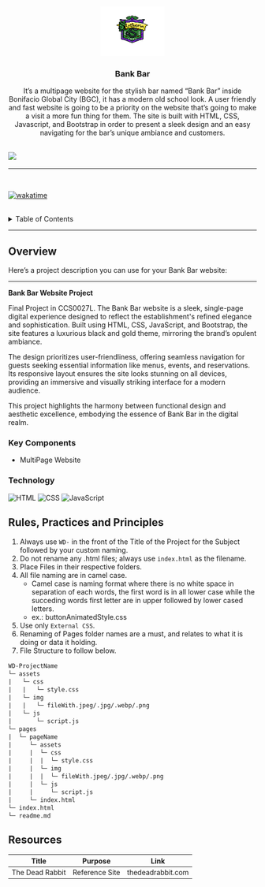 <a name="readme-top">

<br/>

<br />
<div align="center">
  <a href="https://github.com/zyx-0314/">
  <!-- TODO: If you want to add logo or banner you can add it here -->
    <img src="./assets/img/logo.png" alt="Nyebe" width="130" height="100">
  </a>
<!-- TODO: Change Title to the name of the title of your Project -->
  <h3 align="center">Bank Bar</h3>
</div>
<!-- TODO: Make a short description -->
<div align="center">
It’s a multipage website for the stylish bar named “Bank Bar” inside Bonifacio Global City (BGC), it has a modern old school look. A user friendly and fast website is going to be a priority on the website that’s going to make a visit a more fun thing for them. The site is built with HTML, CSS, Javascript, and Bootstrap in order to present a sleek design and an easy navigating for the bar’s unique ambiance and customers.
</div>

<br />

<!-- TODO: Change the zyx-0314 into your github username  -->
<!-- TODO: Change the WD-Template-Project into the same name of your folder -->
![](https://visit-counter.vercel.app/counter.png?page=PAULINO-FIT/wd40-PAULINO)

---

<br />

[![wakatime](https://wakatime.com/badge/user/1462d34e-7794-4cfe-a9d4-4601b076bd1a/project/c2bb86b7-9d19-472f-843e-97a858fb9308.svg)](https://wakatime.com/badge/user/1462d34e-7794-4cfe-a9d4-4601b076bd1a/project/c2bb86b7-9d19-472f-843e-97a858fb9308)

<br />

<!-- TODO: If you want to add more layers for your readme -->
<details>
  <summary>Table of Contents</summary>
  <ol>
    <li>
      <a href="#overview">Overview</a>
      <ol>
        <li>
          <a href="#key-components">Key Components</a>
        </li>
        <li>
          <a href="#technology">Technology</a>
        </li>
      </ol>
    </li>
    <li>
      <a href="#rule,-practices-and-principles">Rules, Practices and Principles</a>
    </li>
    <li>
      <a href="#resources">Resources</a>
    </li>
  </ol>
</details>

---

## Overview

<!-- TODO: To be changed -->
<!-- The following are just sample -->
Here’s a project description you can use for your Bank Bar website:  

---

**Bank Bar Website Project**  

Final Project in CCS0027L. The Bank Bar website is a sleek, single-page digital experience designed to reflect the establishment's refined elegance and sophistication. Built using HTML, CSS, JavaScript, and Bootstrap, the site features a luxurious black and gold theme, mirroring the brand’s opulent ambiance.  

The design prioritizes user-friendliness, offering seamless navigation for guests seeking essential information like menus, events, and reservations. Its responsive layout ensures the site looks stunning on all devices, providing an immersive and visually striking interface for a modern audience.  

This project highlights the harmony between functional design and aesthetic excellence, embodying the essence of Bank Bar in the digital realm.  


### Key Components
<!-- TODO: List of Key Components -->
<!-- The following are just sample -->
- MultiPage Website

### Technology
<!-- TODO: List of Technology Used -->
![HTML](https://img.shields.io/badge/HTML-E34F26?style=for-the-badge&logo=html5&logoColor=white)
![CSS](https://img.shields.io/badge/CSS-1572B6?style=for-the-badge&logo=css3&logoColor=white)
![JavaScript](https://img.shields.io/badge/JavaScript-F7DF1E?style=for-the-badge&logo=javascript&logoColor=white)

## Rules, Practices and Principles
1. Always use `WD-` in the front of the Title of the Project for the Subject followed by your custom naming.
2. Do not rename any .html files; always use `index.html` as the filename.
3. Place Files in their respective folders.
4. All file naming are in camel case.
   - Camel case is naming format where there is no white space in separation of each words, the first word is in all lower case while the succeding words first letter are in upper followed by lower cased letters.
   - ex.: buttonAnimatedStyle.css
5. Use only `External CSS`.
6. Renaming of Pages folder names are a must, and relates to what it is doing or data it holding.
7. File Structure to follow below.

```
WD-ProjectName
└─ assets
|   └─ css
|   |   └─ style.css
|   └─ img
|   |   └─ fileWith.jpeg/.jpg/.webp/.png
|   └─ js
|       └─ script.js
└─ pages
|  └─ pageName
|     └─ assets
|     |  └─ css
|     |  |  └─ style.css
|     |  └─ img
|     |  |  └─ fileWith.jpeg/.jpg/.webp/.png
|     |  └─ js
|     |     └─ script.js
|     └─ index.html
└─ index.html
└─ readme.md
```

## Resources

<!-- TODO: Add References -->
| Title | Purpose | Link |
|-|-|-|
| The Dead Rabbit | Reference Site | thedeadrabbit.com |
